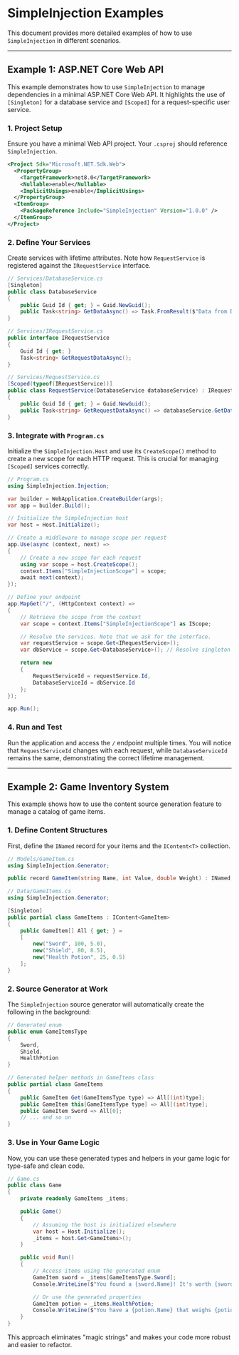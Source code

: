 # SimpleInjection Examples

This document provides more detailed examples of how to use `SimpleInjection` in different scenarios.

---

## Example 1: ASP.NET Core Web API

This example demonstrates how to use `SimpleInjection` to manage dependencies in a minimal ASP.NET Core Web API. It highlights the use of `[Singleton]` for a database service and `[Scoped]` for a request-specific user service.

### 1. Project Setup

Ensure you have a minimal Web API project. Your `.csproj` should reference `SimpleInjection`.

```xml
<Project Sdk="Microsoft.NET.Sdk.Web">
  <PropertyGroup>
    <TargetFramework>net8.0</TargetFramework>
    <Nullable>enable</Nullable>
    <ImplicitUsings>enable</ImplicitUsings>
  </PropertyGroup>
  <ItemGroup>
    <PackageReference Include="SimpleInjection" Version="1.0.0" />
  </ItemGroup>
</Project>
```

### 2. Define Your Services

Create services with lifetime attributes. Note how `RequestService` is registered against the `IRequestService` interface.

```csharp
// Services/DatabaseService.cs
[Singleton]
public class DatabaseService
{
    public Guid Id { get; } = Guid.NewGuid();
    public Task<string> GetDataAsync() => Task.FromResult($"Data from DB {Id}");
}

// Services/IRequestService.cs
public interface IRequestService
{
    Guid Id { get; }
    Task<string> GetRequestDataAsync();
}

// Services/RequestService.cs
[Scoped(typeof(IRequestService))]
public class RequestService(DatabaseService databaseService) : IRequestService
{
    public Guid Id { get; } = Guid.NewGuid();
    public Task<string> GetRequestDataAsync() => databaseService.GetDataAsync();
}
```

### 3. Integrate with `Program.cs`

Initialize the `SimpleInjection.Host` and use its `CreateScope()` method to create a new scope for each HTTP request. This is crucial for managing `[Scoped]` services correctly.

```csharp
// Program.cs
using SimpleInjection.Injection;

var builder = WebApplication.CreateBuilder(args);
var app = builder.Build();

// Initialize the SimpleInjection host
var host = Host.Initialize();

// Create a middleware to manage scope per request
app.Use(async (context, next) =>
{
    // Create a new scope for each request
    using var scope = host.CreateScope();
    context.Items["SimpleInjectionScope"] = scope;
    await next(context);
});

// Define your endpoint
app.MapGet("/", (HttpContext context) =>
{
    // Retrieve the scope from the context
    var scope = context.Items["SimpleInjectionScope"] as IScope;

    // Resolve the services. Note that we ask for the interface.
    var requestService = scope.Get<IRequestService>();
    var dbService = scope.Get<DatabaseService>(); // Resolve singleton to show it's the same instance

    return new
    {
        RequestServiceId = requestService.Id,
        DatabaseServiceId = dbService.Id
    };
});

app.Run();
```

### 4. Run and Test

Run the application and access the `/` endpoint multiple times. You will notice that `RequestServiceId` changes with each request, while `DatabaseServiceId` remains the same, demonstrating the correct lifetime management.

---

## Example 2: Game Inventory System

This example shows how to use the content source generation feature to manage a catalog of game items.

### 1. Define Content Structures

First, define the `INamed` record for your items and the `IContent<T>` collection.

```csharp
// Models/GameItem.cs
using SimpleInjection.Generator;

public record GameItem(string Name, int Value, double Weight) : INamed;

// Data/GameItems.cs
using SimpleInjection.Generator;

[Singleton]
public partial class GameItems : IContent<GameItem>
{
    public GameItem[] All { get; } =
    [
        new("Sword", 100, 5.0),
        new("Shield", 80, 8.5),
        new("Health Potion", 25, 0.5)
    ];
}
```

### 2. Source Generator at Work

The `SimpleInjection` source generator will automatically create the following in the background:

```csharp
// Generated enum
public enum GameItemsType
{
    Sword,
    Shield,
    HealthPotion
}

// Generated helper methods in GameItems class
public partial class GameItems
{
    public GameItem Get(GameItemsType type) => All[(int)type];
    public GameItem this[GameItemsType type] => All[(int)type];
    public GameItem Sword => All[0];
    // ... and so on
}
```

### 3. Use in Your Game Logic

Now, you can use these generated types and helpers in your game logic for type-safe and clean code.

```csharp
// Game.cs
public class Game
{
    private readonly GameItems _items;

    public Game()
    {
        // Assuming the host is initialized elsewhere
        var host = Host.Initialize();
        _items = host.Get<GameItems>();
    }

    public void Run()
    {
        // Access items using the generated enum
        GameItem sword = _items[GameItemsType.Sword];
        Console.WriteLine($"You found a {sword.Name}! It's worth {sword.Value} gold.");

        // Or use the generated properties
        GameItem potion = _items.HealthPotion;
        Console.WriteLine($"You have a {potion.Name} that weighs {potion.Weight}.");
    }
}
```

This approach eliminates "magic strings" and makes your code more robust and easier to refactor.
